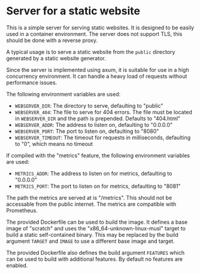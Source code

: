 # Server for a static website

This is a simple server for serving static websites. It is designed to be easily
used in a container environment. The server does not support TLS, this should be
done with a reverse proxy.

A typical usage is to serve a static website from the `public` directory
generated by a static website generator.

Since the server is implemented using axum, it is suitable for use in a high
concurrency environment. It can handle a heavy load of requests without
performance issues.

The following environment variables are used:

- `WEBSERVER_DIR`: The directory to serve, defaulting to "public"
- `WEBSERVER_404`: The file to serve for 404 errors. The file must be located in
    `WEBSERVER_DIR` and the path is prepended. Defaults to "404.html"
- `WEBSERVER_ADDR`: The address to listen on, defaulting to "0.0.0.0"
- `WEBSERVER_PORT`: The port to listen on, defaulting to "8080"
- `WEBSERVER_TIMEOUT`: The timeout for requests in milliseconds, defaulting to
    "0", which means no timeout

If compiled with the "metrics" feature, the following environment variables are
used:

- `METRICS_ADDR`: The address to listen on for metrics, defaulting to "0.0.0.0"
- `METRICS_PORT`: The port to listen on for metrics, defaulting to "8081"

The path the metrics are served at is "/metrics". This should not be accessable
from the public internet. The metrics are compatible with Prometheus.

The provided Dockerfile can be used to build the image. It defines a base image
of "scratch" and uses the "x86_64-unknown-linux-musl" target to build a static
self-contained binary. This may be replaced by the build argument `TARGET` and
`IMAGE` to use a different base image and target.

The provided Dockerfile also defines the build argument `FEATURES` which can be
used to build with additional features. By default no features are enabled.
